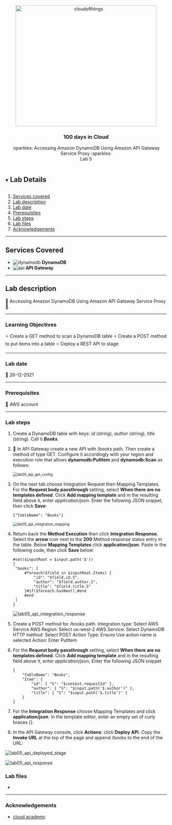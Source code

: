 <br />

<p align="center">
  <a href="img/">
    <img src="img/lab05_diagram.jpg" alt="cloudofthings" width="440" height="377">
  </a>
  <h3 align="center">100 days in Cloud</h3>
<p align="center">
  :sparkles: Accessing Amazon DynamoDB Using Amazon API Gateway Service Proxy :sparkles:
    <br />
    Lab 5
    <br/>
  </p>
</p>

<details open="open">
  <summary><h2 style="display: inline-block">Lab Details</h2></summary>
  <ol>
    <li><a href="#services-covered">Services covered</a>
    <li><a href="#lab-description">Lab description</a></li>
    </li>
    <li><a href="#lab-date">Lab date</a></li>
    <li><a href="#prerequisites">Prerequisites</a></li>    
    <li><a href="#lab-steps">Lab steps</a></li>
    <li><a href="#lab-files">Lab files</a></li>
    <li><a href="#acknowledgements">Acknowledgements</a></li>
  </ol>
</details>

---

## Services Covered
* ![dynamodb](https://github.com/CloudedThings/100-Days-in-Cloud/blob/main/images/dynamodb.png) **DynamoDB**
* ![api](https://github.com/CloudedThings/100-Days-in-Cloud/blob/main/images/Api_Gateway.png) **API Gateway**

---

## Lab description

:christmas_tree: Accessing Amazon DynamoDB Using Amazon API Gateway Service Proxy :star2:.

---

### Learning Objectives
:star: Create a GET method to scan a DynamoDB table
:star: Create a POST method to put items into a table
:star: Deploy a REST API to stage

---

### Lab date
:christmas_tree: 26-12-2021

---

### Prerequisites
:christmas_tree: AWS account

---

### Lab steps
1. Create a DynamoDB table with keys: *id* (string), *author* (string), *title* (string). Call ti ***Books***.

1. :santa: In API Gateway create a new API with /books path. Then create a method of type GET. Configure it accordingly with your region and execution role that allows **dynamodb:PutItem** and **dynamodb:Scan** as follows:

   <img src="img/lab05_api_get_config.jpg" alt="lab05_api_get_config" style="zoom:80%;" />
   
1. On the next tab choose Integration Request then Mapping Templates. For the **Request body passthrough** setting, select **When there are no templates defined**. Click **Add mapping template** and in the resulting field above it, enter *application/json*. Enter the following JSON snippet, then click **Save**:

   ```
   {"TableName": "Books"}
   ```
   
   <img src="img/lab05_api_integration_mapping.jpg" alt="lab05_api_integration_mapping" style="zoom:80%;" />
   
1. Return back the **Method Execution** then click **Integration Response**, Select the **arrow** icon next to the **200** Method response status entry in the table. Below **Mapping Templates** click **application/json**. Paste in the following code, then click **Save** below:

   ```
   #set($inputRoot = $input.path('$'))
   {
   	"books": [
   		#foreach($field in $inputRoot.Items) {
   			"id": "$field.id.S",
   			"author": "$field.author.S",
   			"title": "$field.title.S"
   		}#if($foreach.hasNext),#end
   		#end
   	]
   }
   ```
   
   ![lab05_api_integration_response](img/lab05_api_integration_response.jpg)
   
1. Create a POST method for /books path. Integration type: Select AWS Service
   AWS Region: Select us-west-2
   AWS Service: Select DynamoDB
   HTTP method: Select POST
   Action Type: Ensure Use action name is selected
   Action: Enter PutItem
   
1. For the **Request body passthrough** setting, select **When there are no templates defined**. Click **Add mapping template** and in the resulting field above it, enter *application/json*, Enter the following JSON snippet

   ```
   {
       "TableName": "Books",
       "Item": {
           "id": { "S": "$context.requestId" },
           "author": { "S": "$input.path('$.author')" },
           "title": { "S": "$input.path('$.title')" }
       }
   }
   ```
   
1. For the **Integration Response** choose Mapping Templates and click **application/json**. In the template editor, enter an empty set of curly braces {}. 

1.  In the API Gateway console, click **Actions**: click **Deploy API**. Copy the **Invoke URL** at the top of the page and append /books to the end of the URL:

   ![lab05_api_deployed_stage](img/lab05_api_deployed_stage.jpg)
   
   ![lab05_api_response](img/lab05_api_response.jpg)
   
   


### Lab files
* 

---

### Acknowledgements
* [cloud academy](https://cloudacademy.com/lab/interacting-with-dynamodb-using-api-gateway-service-integrations/)

